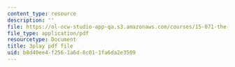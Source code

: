 ```yaml
---
content_type: resource
description: ''
file: https://ol-ocw-studio-app-qa.s3.amazonaws.com/courses/15-071-the-analytics-edge-spring-2017/b8d40ee4f2561a6d8c011fa6da2e3509_X_reyHNRYws.pdf
file_type: application/pdf
resourcetype: Document
title: 3play pdf file
uid: b8d40ee4-f256-1a6d-8c01-1fa6da2e3509
---
```

